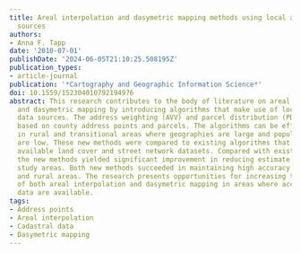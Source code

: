 ```yaml
---
title: Areal interpolation and dasymetric mapping methods using local ancillary data
  sources
authors:
- Anna F. Tapp
date: '2010-07-01'
publishDate: '2024-06-05T21:10:25.508195Z'
publication_types:
- article-journal
publication: '*Cartography and Geographic Information Science*'
doi: 10.1559/152304010792194976
abstract: This research contributes to the body of literature on areal interpolation
  and dasymetric mapping by introducing algorithms that make use of local ancillary
  data sources. The address weighting (AVV) and parcel distribution (PD) methods are
  based on county address points and parcels. The algorithms can be effectively applied
  in rural and transitional areas where geographies are large and population counts
  are low. These new methods were compared to existing algorithms that use nationally
  available land cover and street network datasets. Compared with existing methods,
  the new methods yielded significant improvement in reducing estimate error for the
  study areas. Both new methods succeeded in maintaining high accuracy in both urban
  and rural areas. The research presents opportunities for increasing the accuracy
  of both areal interpolation and dasymetric mapping in areas where accurate local
  data are available.
tags:
- Address points
- Areal interpolation
- Cadastral data
- Dasymetric mapping
---
```

